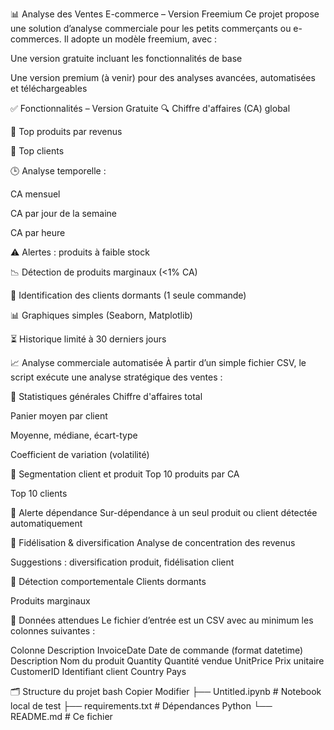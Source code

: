 📊 Analyse des Ventes E-commerce – Version Freemium
Ce projet propose une solution d’analyse commerciale pour les petits commerçants ou e-commerces. Il adopte un modèle freemium, avec :

Une version gratuite incluant les fonctionnalités de base

Une version premium (à venir) pour des analyses avancées, automatisées et téléchargeables

✅ Fonctionnalités – Version Gratuite
🔍 Chiffre d'affaires (CA) global

🛒 Top produits par revenus

👤 Top clients

🕒 Analyse temporelle :

CA mensuel

CA par jour de la semaine

CA par heure

⚠️ Alertes : produits à faible stock

📉 Détection de produits marginaux (<1% CA)

🛌 Identification des clients dormants (1 seule commande)

📊 Graphiques simples (Seaborn, Matplotlib)

⏳ Historique limité à 30 derniers jours

📈 Analyse commerciale automatisée
À partir d’un simple fichier CSV, le script exécute une analyse stratégique des ventes :

🔹 Statistiques générales
Chiffre d'affaires total

Panier moyen par client

Moyenne, médiane, écart-type

Coefficient de variation (volatilité)

🔹 Segmentation client et produit
Top 10 produits par CA

Top 10 clients

🔹 Alerte dépendance
Sur-dépendance à un seul produit ou client détectée automatiquement

🔹 Fidélisation & diversification
Analyse de concentration des revenus

Suggestions : diversification produit, fidélisation client

🔹 Détection comportementale
Clients dormants

Produits marginaux

🔢 Données attendues
Le fichier d’entrée est un CSV avec au minimum les colonnes suivantes :

Colonne	Description
InvoiceDate	Date de commande (format datetime)
Description	Nom du produit
Quantity	Quantité vendue
UnitPrice	Prix unitaire
CustomerID	Identifiant client
Country	Pays

🗂 Structure du projet
bash
Copier
Modifier
├── Untitled.ipynb         # Notebook local de test
├── requirements.txt       # Dépendances Python
└── README.md              # Ce fichier
